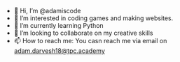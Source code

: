 - 👋 Hi, I’m @adamiscode
- 👀 I’m interested in coding games and making websites.
- 🌱 I’m currently learning Python
- 💞️ I’m looking to collaborate on my creative skills 
- 📫 How to reach me: You casn reach me via email on adam.darvesh18@tpc.academy

<!---
adamiscode/adamiscode is a ✨ special ✨ repository because its `README.md` (this file) appears on your GitHub profile.
You can click the Preview link to take a look at your changes.
--->
